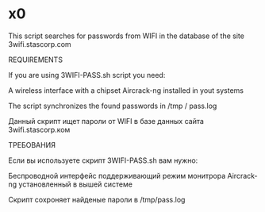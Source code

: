 # x0 
This script searches for passwords from WIFI in the database of the site 3wifi.stascorp.com

REQUIREMENTS

If you are using 3WIFI-PASS.sh script you need:

A wireless interface with a chipset
Aircrack-ng installed in yout systems

The script synchronizes the found passwords in /tmp / pass.log





Данный скрипт ищет пароли от WIFI в базе данных сайта 3wifi.stascorp.ком

ТРЕБОВАНИЯ

Если вы используете скрипт 3WIFI-PASS.sh вам нужно:

Бeспроводной интерфейс поддерживающий режим монитрора
Aircrack-ng установленный в вышей системе

Скрипт сохроняет найденые пароли в /tmp/pass.log
